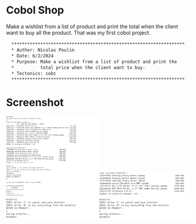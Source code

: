 # Cobol Shop
Make a wishlist from a list of product and print the total when the client want to buy all the product. That was my first cobol project.

      
      ******************************************************************
      * Author: Nicolas Poulin
      * Date: 6/2/2024
      * Purpose: Make a wishlist from a list of product and print the
      *          total price when the client want to buy.
      * Tectonics: cobc
      ******************************************************************
# Screenshot
<div>
  <img src="/Screenshots/CaptureA.JPG" width="250" alt="Showcase A" title="Showcase A">
  <img src="/Screenshots/CaptureB.JPG" width="250" alt="Showcase B" title="Showcase B">
  <img src="/Screenshots/CaptureC.JPG" width="250" alt="Showcase C" title="Showcase C">
  <img src="/Screenshots/CaptureC.JPG" width="250" alt="Showcase D" title="Showcase D">
</div>
